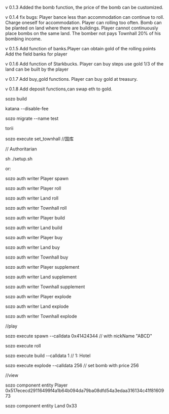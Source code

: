 v 0.1.3
Added the bomb function, the price of the bomb can be customized.

v 0.1.4
fix bugs:
Player bance less than accommodation can continue to roll.
Charge oneself for accommodation.
Player can rolling too often.
Bomb can be planted on land where there are buildings.
Player cannot continuously place bombs on the same land.
The bomber not pays Townhall 20% of his bombing income.

v 0.1.5
Add function of banks.Player can obtain gold of the rolling points
Add the field banks for player

v 0.1.6
Add function of Starkbucks. Player can buy steps use gold
1/3 of the land can be built by the player

v 0.1.7
Add buy_gold functions.
Player can buy gold at treasury.

v 0.1.8
Add deposit functions,can swap eth to gold.


sozo build

katana --disable-fee

sozo migrate --name test

torii

sozo execute set_townhall  //国库

// Authoritarian

sh ./setup.sh

or:

sozo auth writer Player spawn

sozo auth writer Player roll

sozo auth writer Land roll

sozo auth writer Townhall roll


sozo auth writer Player build

sozo auth writer Land build

sozo auth writer Player buy

sozo auth writer Land buy

sozo auth writer Townhall buy

sozo auth writer Player supplement

sozo auth writer Land supplement

sozo auth writer Townhall supplement

sozo auth writer Player explode 

sozo auth writer Land explode

sozo auth writer Townhall explode



//play

sozo execute spawn --calldata 0x41424344 // with nickName "ABCD"

sozo execute roll

sozo execute build --calldata 1  // 1: Hotel

sozo execute explode --calldata 256     //  set bomb with price 256



//view

sozo component entity Player 0x517ececd29116499f4a1b64b094da79ba08dfd54a3edaa316134c41f8160973

sozo component entity Land 0x33

